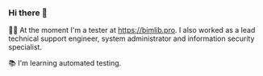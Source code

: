 ### Hi there 👋

:man_office_worker: At the moment I'm a tester at https://bimlib.pro.
I also worked as a lead technical support engineer, system administrator and information security specialist.


:books: I'm learning automated testing.

<!--
**ZhenyaMart/ZhenyaMart** is a ✨ _special_ ✨ repository because its `README.md` (this file) appears on your GitHub profile.

Here are some ideas to get you started:

- 🔭 I’m currently working on ...
- 🌱 I’m currently learning ...
- 👯 I’m looking to collaborate on ...
- 🤔 I’m looking for help with ...
- 💬 Ask me about ...
- 📫 How to reach me: ...
- 😄 Pronouns: ...
- ⚡ Fun fact: ...
-->
